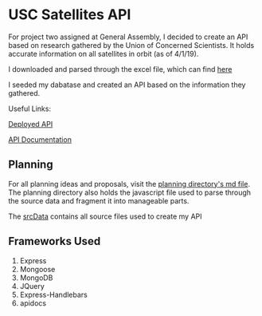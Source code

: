 # USC Satellites API

For project two assigned at General Assembly, I decided to create an API based on research gathered by the Union of Concerned Scientists. It holds accurate information on all satellites in orbit (as of 4/1/19). 

I downloaded and parsed through the excel file, which can find [here](https://www.ucsusa.org/nuclear-weapons/space-weapons/satellite-database "USC Website") 

I seeded my dabatase and created an API based on the information they gathered.

Useful Links:

[Deployed API](https://satellites-api.herokuapp.com "Satellites API")

[API Documentation](https://satellites-api.herokuapp.com/api/)

## Planning

For all planning ideas and proposals, visit the [planning directory's md file](https://github.com/ismailshak/USC-Satellites-API/blob/master/planning/proposedIdea.md). The planning directory also holds the javascript file used to parse through the source data and fragment it into manageable parts.

The [srcData](https://github.com/ismailshak/USC-Satellites-API/blob/master/srcData) contains all source files used to create my API

## Frameworks Used

1. Express
2. Mongoose
3. MongoDB
4. JQuery
5. Express-Handlebars
6. apidocs